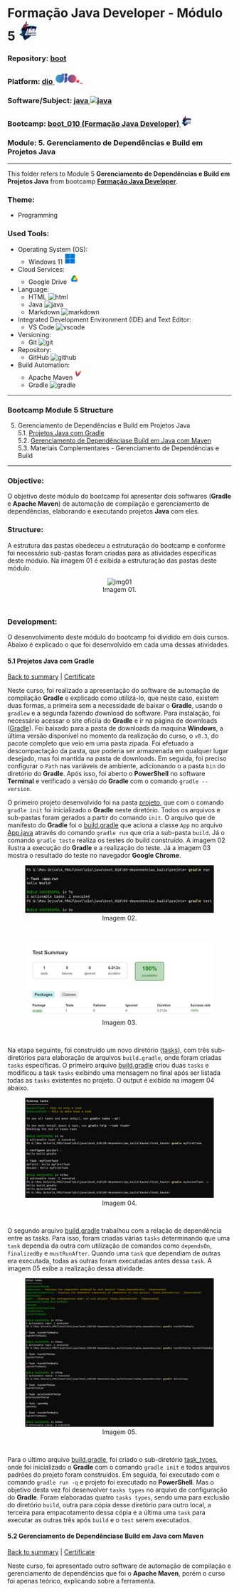 # Formação Java Developer - Módulo 5   <img src="../0-aux/logo_boot.png" alt="boot_010" width="auto" height="45">

### Repository: [boot](../../../../)   
### Platform: <a href="../../../">dio   <img src="https://github.com/PedroHeeger/main/blob/main/0-aux/logos/plataforma/dio.jpeg" alt="dio" width="auto" height="25"></a>   
### Software/Subject: <a href="../../">java   <img src="https://cdn.jsdelivr.net/gh/devicons/devicon/icons/java/java-original.svg" alt="java" width="auto" height="25"></a>
### Bootcamp: <a href="../">boot_010 (Formação Java Developer)   <img src="../0-aux/logo_boot.png" alt="boot_010" width="auto" height="25"></a>
### Module: 5. Gerenciamento de Dependências e Build em Projetos Java 

---

This folder refers to Module 5 **Gerenciamento de Dependências e Build em Projetos Java** from bootcamp [**Formação Java Developer**](../).

### Theme:
- Programming

### Used Tools:
- Operating System (OS): 
  - Windows 11 <img src="https://github.com/PedroHeeger/main/blob/main/0-aux/logos/software/windows11.png" alt="windows11" width="auto" height="25">
- Cloud Services:
  - Google Drive <img src="https://github.com/PedroHeeger/main/blob/main/0-aux/logos/software/google_drive.png" alt="google_drive" width="auto" height="25">
- Language:
  - HTML   <img src="https://cdn.jsdelivr.net/gh/devicons/devicon/icons/html5/html5-original.svg" alt="html" width="auto" height="25">
  - Java   <img src="https://cdn.jsdelivr.net/gh/devicons/devicon/icons/java/java-original.svg" alt="java" width="auto" height="25"></a>
  - Markdown   <img src="https://cdn.jsdelivr.net/gh/devicons/devicon/icons/markdown/markdown-original.svg" alt="markdown" width="auto" height="25">
- Integrated Development Environment (IDE) and Text Editor:
  - VS Code   <img src="https://cdn.jsdelivr.net/gh/devicons/devicon/icons/vscode/vscode-original.svg" alt="vscode" width="auto" height="25">
- Versioning: 
  - Git   <img src="https://cdn.jsdelivr.net/gh/devicons/devicon/icons/git/git-original.svg" alt="git" width="auto" height="25">
- Repository:
  - GitHub   <img src="https://cdn.jsdelivr.net/gh/devicons/devicon/icons/github/github-original.svg" alt="github" width="auto" height="25">
- Build Automation:
  - Apache Maven   <img src="https://github.com/PedroHeeger/main/blob/main/0-aux/logos/software/apache_maven.png" alt="apache_maven" width="auto" height="25">
  - Gradle   <img src="https://cdn.jsdelivr.net/gh/devicons/devicon/icons/gradle/gradle-plain.svg" alt="gradle" width="auto" height="25">

---

### Bootcamp Module 5 Structure
5. <a name="item5">Gerenciamento de Dependências e Build em Projetos Java</a><br>
  5.1. <a href="#item5.1">Projetos Java com Gradle</a><br>
  5.2. <a href="#item5.2">Gerenciamento de Dependênciase Build em Java com Maven</a><br>
  5.3. Materiais Complementares - Gerenciamento de Dependências e Build  

---

### Objective:
O objetivo deste módulo do bootcamp foi apresentar dois softwares (**Gradle** e **Apache Maven**) de automação de compilação e gerenciamento de dependências, elaborando e executando projetos **Java** com eles.

### Structure:
A estrutura das pastas obedeceu a estruturação do bootcamp e conforme foi necessário sub-pastas foram criadas para as atividades específicas deste módulo. Na imagem 01 é exibida a estruturação das pastas deste módulo. 

<div align="Center"><figure>
    <img src="../0-aux/md5-img01.png" alt="img01"><br>
    <figcaption>Imagem 01.</figcaption>
</figure></div><br>

### Development:
O desenvolvimento deste módulo do bootcamp foi dividido em dois cursos. Abaixo é explicado o que foi desenvolvido em cada uma dessas atividades.

<a name="item5.1"><h4>5.1 Projetos Java com Gradle</h4></a>[Back to summary](#item5) | <a href="https://github.com/PedroHeeger/main/blob/main/cert_ti/04-curso/programming/java/(23-09-08)_Projetos_Java...Gradle_PH_DIO.pdf">Certificate</a>

Neste curso, foi realizado a apresentação do software de automação de compilação **Gradle** e explicado como utilizá-lo, que neste caso, existem duas formas, a primeira sem a necessidade de baixar o **Gradle**, usando o `gradlew` e a segunda fazendo download do software. Para instalação, foi necessário acessar o site oficila do **Gradle** e ir na página de downloads ([Gradle](./05.1-gradle/https://gradle.org/releases/)). Foi baixado para a pasta de downloads da maquina **Windows**, a última versão disponível no momento da realização do curso, o `v8.3`, do pacote completo que veio em uma pasta zipada. Foi efetuado a descompactação da pasta, que poderia ser armazenada em qualquer lugar desejado, mas foi mantida na pasta de downloads. Em seguida, foi preciso configurar o `Path` nas variáveis de ambiente, adicionando o a pasta `bin` do diretório do **Gradle**. Após isso, foi aberto o **PowerShell** no software **Terminal** e verificado a versão do **Gradle** com o comando `gradle --version`.

O primeiro projeto desenvolvido foi na pasta [projeto](./05.1-gradle/projeto/), que com o comando `gradle init` foi inicializado o **Gradle** neste diretório. Todos os arquivos e sub-pastas foram gerados a partir do comando `init`. O arquivo que de manifesto do **Gradle** foi o [build.gradle](./05.1-gradle/projeto/app/build.gradle) que aciona a classe `App` no arquivo [App.java](./05.1-gradle/projeto/app/src/main/java/projeto/App.java) através do comando `gradle run` que cria a sub-pasta `build`. Já o comando `gradle teste` realiza os testes do build construído. A imagem 02 ilustra a execução do **Gradle** e a realização do teste. Já a imagem 03 mostra o resultado do teste no navegador **Google Chrome**.

<div align="Center"><figure>
    <img src="../0-aux/md5-img02.png" alt="img02"><br>
    <figcaption>Imagem 02.</figcaption>
</figure></div><br>

<div align="Center"><figure>
    <img src="../0-aux/md5-img03.png" alt="img03"><br>
    <figcaption>Imagem 03.</figcaption>
</figure></div><br>

Na etapa seguinte, foi construído um novo diretório ([tasks](./05.1-gradle/tasks/)), com três sub-diretórios para elaboração de arquivos `build.gradle`, onde foram criadas `tasks` específicas. O primeiro arquivo [build.gradle](./05.1-gradle/tasks/first_tasks/build.gradle) criou duas `tasks` e modificou a task `tasks` exibindo uma mensagem no final após ser listada todas as `tasks` existentes no projeto. O output é exibido na imagem 04 abaixo.

<div align="Center"><figure>
    <img src="../0-aux/md5-img04.png" alt="img04"><br>
    <figcaption>Imagem 04.</figcaption>
</figure></div><br>

O segundo arquivo [build.gradle](./05.1-gradle/tasks/tasks_dependencies/build.gradle) trabalhou com a relação de dependência entre as tasks. Para isso, foram criadas várias `tasks` determinando que uma `task` dependia da outra com utilização de comandos como `dependsOn`, `finalizedBy` e `mustRunAfter`. Quando uma `task` que dependiam de outras era executada, todas as outras foram executadas antes dessa `task`. A imagem 05 exibe a realização dessa atividade.

<div align="Center"><figure>
    <img src="../0-aux/md5-img05.png" alt="img05"><br>
    <figcaption>Imagem 05.</figcaption>
</figure></div><br>

Para o último arquivo [build.gradle](./05.1-gradle/tasks/task_type/app/build.gradle), foi criado o sub-diretório [task_types](./05.1-gradle/tasks/task_type/), onde foi inicializado o **Gradle** com o comando `gradle init` e todos arquivos padrões do projeto foram construídos. Em seguida, foi executado com o comando `gradle run -q` e projeto foi executado no **PowerShell**. Mas o objetivo desta vez foi desenvolver `tasks types` no arquivo de configuração do **Gradle**. Foram elaboradas quatro `tasks types`, sendo uma para exclusão do diretório `build`, outra para cópia desse diretório para outro local, a terceira para empacotamento dessa cópia e a última uma `task` para executar as outras três após `build` e o `test` serem executados.

<a name="item5.2"><h4>5.2 Gerenciamento de Dependênciase Build em Java com Maven</h4></a>[Back to summary](#item5) | <a href="https://github.com/PedroHeeger/main/blob/main/cert_ti/04-curso/programming/java/(23-09-09)_Gerenciamento...Dependencias...Maven_PH_DIO.pdf">Certificate</a>

Neste curso, foi apresentado outro software de automação de compilação e gerenciamento de dependências que foi o **Apache Maven**, porém o curso foi apenas teórico, explicando sobre a ferramenta. 